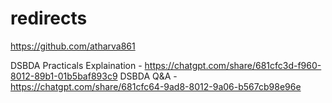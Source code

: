 # redirects

https://github.com/atharva861


DSBDA Practicals Explaination - https://chatgpt.com/share/681cfc3d-f960-8012-89b1-01b5baf893c9
DSBDA Q&A - https://chatgpt.com/share/681cfc64-9ad8-8012-9a06-b567cb98e96e
